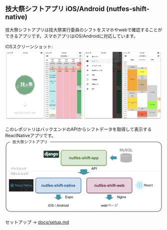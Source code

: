 ## 技大祭シフトアプリ iOS/Android (nutfes-shift-native)
技大祭シフトアプリは技大祭実行委員のシフトをスマホやwebで確認することができるアプリです。スマホアプリはiOS/Androidに対応しています。

iOSスクリーンショット:
![image1](https://github.com/youichiro/nutfes-shift-native/blob/master/assets/readme_image1.png)


このレポジトリはバックエンドのAPIからシフトデータを取得して表示するReactNativeアプリです。
![image2](https://github.com/youichiro/nutfes-shift-native/blob/master/assets/readme_image2.png)

セットアップ -> [docs/setup.md](https://github.com/youichiro/nutfes-shift-native/docs/setup.md)
